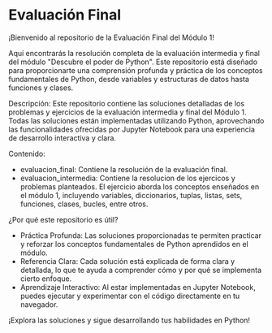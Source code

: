 # Evaluación Final
¡Bienvenido al repositorio de la Evaluación Final del Módulo 1!

Aquí encontrarás la resolución completa de la evaluación intermedia y final del módulo "Descubre el poder de Python". Este repositorio está diseñado para proporcionarte una comprensión profunda y práctica de los conceptos fundamentales de Python, desde variables y estructuras de datos hasta funciones y clases.

Descripción:
Este repositorio contiene las soluciones detalladas de los problemas y ejercicios de la evaluación intermedia y final del Módulo 1. Todas las soluciones están implementadas utilizando Python, aprovechando las funcionalidades ofrecidas por Jupyter Notebook para una experiencia de desarrollo interactiva y clara.

Contenido:
- evaluacion_final: Contiene la resolución de la evaluación final.
- evaluacion_intermedia: Contiene la resolucion de los ejercicos y problemas planteados. El ejercicio aborda los conceptos enseñados en el módulo 1, incluyendo variables, diccionarios, tuplas, listas, sets, funciones, clases, bucles, entre otros.

¿Por qué este repositorio es útil?
- Práctica Profunda: Las soluciones proporcionadas te permiten practicar y reforzar los conceptos fundamentales de Python aprendidos en el módulo.
- Referencia Clara: Cada solución está explicada de forma clara y detallada, lo que te ayuda a comprender cómo y por qué se implementa cierto enfoque.
- Aprendizaje Interactivo: Al estar implementadas en Jupyter Notebook, puedes ejecutar y experimentar con el código directamente en tu navegador.

¡Explora las soluciones y sigue desarrollando tus habilidades en Python!